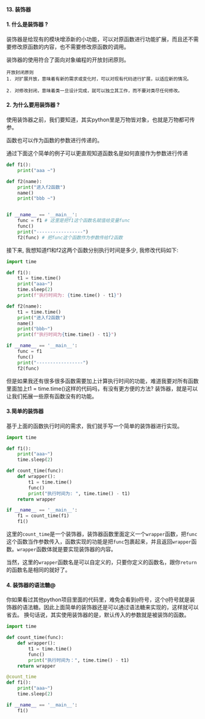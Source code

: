 #### 13. 装饰器
#### 1. 什么是装饰器 ?
装饰器是给现有的模块增添新的小功能，可以对原函数进行功能扩展，而且还不需要修改原函数的内容，也不需要修改原函数的调用。

装饰器的使用符合了面向对象编程的开放封闭原则。
```
开放封闭原则
1. 对扩展开放，意味着有新的需求或变化时，可以对现有代码进行扩展，以适应新的情况。

2. 对修改封闭，意味着类一旦设计完成，就可以独立其工作，而不要对类尽任何修改。
```

#### 2. 为什么要用装饰器 ?
使用装饰器之前，我们要知道，其实python里是万物皆对象，也就是万物都可传参。

函数也可以作为函数的参数进行传递的。

通过下面这个简单的例子可以更直观知道函数名是如何直接作为参数进行传递

```python
def f1():
    print("aaa ~")

def f2(name):
    print("进入f2函数")
    name()
    print("bbb ~")


if __name__ == '__main__':
    func = f1 # 这里是把f1这个函数名赋值给变量func
    func()
    print("-----------------")
    f2(func) # 把func这个函数作为参数传给f2函数
```
接下来, 我想知道f1和f2这两个函数分别执行时间是多少, 我修改代码如下:
```python
import time

def f1():
    t1 = time.time()
    print("aaa~")
    time.sleep(2)
    print(f"执行时间为: {time.time() - t1}")

def f2(name):
    t1 = time.time()
    print("进入f2函数")
    name()
    print("bbb~")
    print(f"执行时间为{time.time() - t1}")

if __name__ == '__main__':
    func = f1
    func()
    print("-----------------")
    f2(func)
```
但是如果我还有很多很多函数需要加上计算执行时间的功能，难道我要对所有函数里面加上t1 = time.time()这样的代码吗，有没有更方便的方法?
装饰器，就是可以让我们拓展一些原有函数没有的功能。

#### 3.简单的装饰器
基于上面的函数执行时间的需求，我们就手写一个简单的装饰器进行实现。
```python
import time

def f1():
    print("aaa~")
    time.sleep(2)

def count_time(func):
    def wrapper():
        t1 = time.time()
        func()
        print("执行时间为: ", time.time() - t1)
    return wrapper

if __name__ == '__main__':
    f1 = count_time(f1)
    f1()
```
这里的`count_time`是一个装饰器，装饰器函数里面定义一个`wrapper`函数，把`func`这个函数当作参数传入，函数实现的功能是把`func`包裹起来，并且返回`wrapper`函数。`wrapper`函数体就是要实现装饰器的内容。

当然，这里的`wrapper`函数名是可以自定义的，只要你定义的函数名，跟你`return`的函数名是相同的就好了。

#### 4. 装饰器的语法糖@
你如果看过其他python项目里面的代码里，难免会看到`@`符号，这个`@`符号就是装饰器的语法糖。因此上面简单的装饰器还是可以通过语法糖来实现的，这样就可以省去。
换句话说，其实使用装饰器的是，默认传入的参数就是被装饰的函数。
```python
import time

def count_time(func):
    def wrapper():
        t1 = time.time()
        func()
        print("执行时间为：", time.time() - t1)
    return wrapper 

@count_time
def f1():
    print("aaa~")
    time.sleep(2)

if __name__ == '__main__':
    f1()
```
